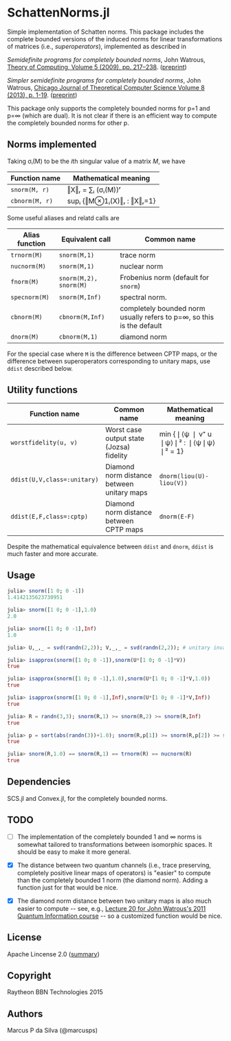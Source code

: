 # SchattenNorms.jl

Simple implementation of Schatten norms. This package includes the
complete bounded versions of the induced norms for linear
transformations of matrices (i.e., *superoperators*), implemented as
described in

*Semidefinite programs for completely bounded norms*, John Watrous, [Theory of Computing, Volume 5 (2009), pp. 217–238](http://theoryofcomputing.org/articles/v005a011/). ([preprint](http://arxiv.org/abs/0901.4709))

*Simpler semidefinite programs for completely bounded norms*, John Watrous, [Chicago Journal of Theoretical Computer Science Volume 8 (2013), p. 1-19](http://cjtcs.cs.uchicago.edu/articles/2013/8/contents.html). ([preprint](http://arxiv.org/abs/1207.5726))

This package only supports the completely bounded norms for p=1 and
p=∞ (which are dual). It is not clear if there is an efficient way to
compute the completely bounded norms for other p.

## Norms implemented

Taking σᵢ(M) to be the *i*th singular value of a matrix *M*, we have

Function name | Mathematical meaning
--------------|---------------------
`snorm(M, r)`   | ‖X‖ᵣ = ∑ᵢ (σᵢ(M))ʳ
`cbnorm(M, r)`  | supᵢ {‖M⊗1ᵢ(X)‖ᵣ  :  ‖X‖ᵣ=1}

Some useful aliases and relatd calls are

Alias function | Equivalent call | Common name
---------------|-----------------|------------
`trnorm(M)` | `snorm(M,1)` | trace norm
`nucnorm(M)` | `snorm(M,1)` | nuclear norm
`fnorm(M)` | `snorm(M,2), snorm(M)` | Frobenius norm (default for `snorm`)
`specnorm(M)` | `snorm(M,Inf)` | spectral norm. 
`cbnorm(M)` | `cbnorm(M,Inf)` | completely bounded norm usually refers to p=∞, so this is the default
`dnorm(M)` | `cbnorm(M,1)` | diamond norm

For the special case where `M` is the difference between CPTP maps, or
the difference between superoperators corresponding to unitary maps,
use `ddist` described below.

## Utility functions

Function name | Common name | Mathematical meaning
--------------|-------------|--------
`worstfidelity(u, v)` | Worst case output state (Jozsa) fidelity | min {❘⟨ψ ❘ v⁺ u ❘ψ⟩❘² : ❘⟨ψ❘ψ⟩❘² = 1}
`ddist(U,V,class=:unitary)` | Diamond norm distance between unitary maps | `dnorm(liou(U)-liou(V))`
`ddist(E,F,class=:cptp)` | Diamond norm distance between CPTP maps| `dnorm(E-F)`

Despite the mathematical equivalence between `ddist` and `dnorm`,
`ddist` is much faster and more accurate.

## Usage

```julia
julia> snorm([1 0; 0 -1])
1.4142135623730951

julia> snorm([1 0; 0 -1],1.0)
2.0

julia> snorm([1 0; 0 -1],Inf)
1.0

julia> U,_,_ = svd(randn(2,2)); V,_,_ = svd(randn(2,2)); # unitary invariance

julia> isapprox(snorm([1 0; 0 -1]),snorm(U*[1 0; 0 -1]*V))
true

julia> isapprox(snorm([1 0; 0 -1],1.0),snorm(U*[1 0; 0 -1]*V,1.0))
true

julia> isapprox(snorm([1 0; 0 -1],Inf),snorm(U*[1 0; 0 -1]*V,Inf))
true

julia> R = randn(3,3); snorm(R,1) >= snorm(R,2) >= snorm(R,Inf)
true

julia> p = sort(abs(randn(3))+1.0); snorm(R,p[1]) >= snorm(R,p[2]) >= snorm(R,p[3])
true

julia> snorm(R,1.0) == snorm(R,1) == trnorm(R) == nucnorm(R)
true
```
   
## Dependencies

SCS.jl and Convex.jl, for the completely bounded norms.

## TODO

* [ ] The implementation of the completely bounded 1 and ∞ norms is
  somewhat tailored to transformations between isomorphic spaces. It
  should be easy to make it more general.

* [X] The distance between two quantum channels (i.e., trace preserving,
  completely positive linear maps of operators) is "easier" to compute
  than the completely bounded 1 norm (the diamond norm). Adding a
  function just for that would be nice.

* [X] The diamond norm distance between two unitary maps is also much easier to compute -- see, e.g., [Lecture 20 for John Watrous's 2011 Quantum Information course](https://cs.uwaterloo.ca/~watrous/CS766/LectureNotes/20.pdf) -- so a customized function would be nice.

## License

Apache Lincense 2.0 ([summary](https://tldrlegal.com/license/apache-license-2.0-(apache-2.0)))

## Copyright

Raytheon BBN Technologies 2015

## Authors

Marcus P da Silva (@marcusps)
